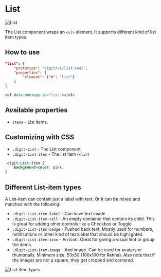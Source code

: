 # List

![List](screenshot.png)

The List component wraps an `<ul>` element. It supports different kind of list item types.

## How to use

```json
"list": {
    "prototype": "digit/ui/list.reel",
    "properties": {
        "element": {"#": "list"}
    }
}
```

```html
<ul data-montage-id="list"></ul>
```


## Available properties

* `items` - List items.



## Customizing with CSS

* `.digit-List` - The List component
* `.digit-List-item` - The list item (`<li>`)

```css
.digit-List-item {
    background-color: pink;
}
```


## Different List-item types

A List-item can contain just a label with text. Or it can be mixed and matched with the following: 

* `.digit-List-item-label` - Can have text inside.
* `.digit-List-item-cell` - An empty container that centers its child. This is great for adding other controls like a Checkbox or Toggle.
* `.digit-List-item-badge` - Pushed back text. Mostly used for numbers, notifications or other kind of text/label that should be highlighted.
* `.digit-List-item-icon` - An icon. Great for giving a visual hint or group the items.
* `.digit-List-item-image` - And image. Can be used for avatars or thumbnails. Minimum size: 50x50 (100x100 for Retina). Also note that if the images are not a square, they get cropped and centered.

![List-item types](screenshot-types.png)

